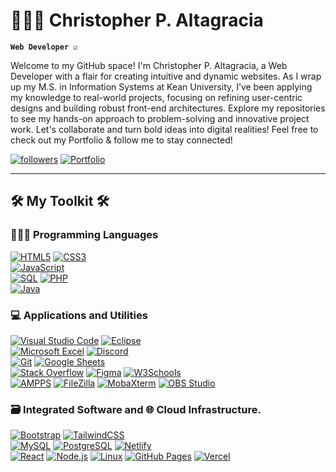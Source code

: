 # 👨🏽‍💻 Christopher P. Altagracia 

**`Web Developer ☑️`**

Welcome to my GitHub space! I'm Christopher P. Altagracia, a Web Developer with a flair for creating intuitive and dynamic websites. As I wrap up my M.S. in Information Systems at Kean University, I’ve been applying my knowledge to real-world projects, focusing on refining user-centric designs and building robust front-end architectures. Explore my repositories to see my hands-on approach to problem-solving and innovative project work. Let's collaborate and turn bold ideas into digital realities! Feel free to check out my Portfolio & follow me to stay connected!

<p>
   <a href="https://github.com/ChrisAltay?tab=followers">
      <img alt="followers" title="Follow me on Github" src="https://custom-icon-badges.demolab.com/github/followers/ChrisAltay?color=236ad3&labelColor=1155ba&style=for-the-badge&logo=person-add&label=Follow&logoColor=white"/></a>
   <a href="https://chrisaltay.com">
      <img alt="Portfolio" title="View my Portfolio" src="https://custom-icon-badges.demolab.com/badge/Portfolio-236ad3?style=for-the-badge&labelColor=white"/>
   </a>
</p>


---

<h2>🛠️ My Toolkit 🛠️ </h2>
<h3>👨🏽‍💻 Programming Languages</h3>
<p>
   <a href=""><img alt="HTML5" src="https://img.shields.io/badge/-HTML5-05122A?style=flat&logo=html5&logoColor=E34F26"></a>
   <a href=""><img alt="CSS3" src="https://img.shields.io/badge/-CSS3-05122A?style=flat&logo=css3&logoColor=1572B6"></a><br>
   <a href=""><img alt="JavaScript" src="https://img.shields.io/badge/-JavaScript-05122A?style=flat&logo=javascript"></a><br>
   <a href=""><img alt="SQL" src="https://img.shields.io/badge/-SQL-05122A?style=flat&logo=postgresql&logoColor=white"></a>
   <a href=""><img alt="PHP" src="https://img.shields.io/badge/-PHP-05122A?style=flat&logo=php"></a><br>
   <a href=""><img alt="Java" src="https://img.shields.io/badge/-Java-05122A?style=flat&logo=java&logoColor=white"></a>
</p>

<h3>💻 Applications and Utilities</h3>
<p>
<a href=""><img alt="Visual Studio Code" src="https://img.shields.io/badge/-Visual%20Studio%20Code-05122A?style=flat&logo=visual-studio-code&logoColor=007ACC"></a>
  <a href=""><img alt="Eclipse" src="https://img.shields.io/badge/-Eclipse-2C2255?style=flat&logo=eclipse&logoColor=white"></a><br>
  <a href=""><img alt="Microsoft Excel" src="https://img.shields.io/badge/-Microsoft%20Excel-217346?style=flat&logo=microsoft-excel&logoColor=white"></a>
  <a href=""><img alt="Discord" src="https://img.shields.io/badge/-Discord-05122A?style=flat&logo=discord&logoColor=5865F2"></a><br>
  <a href=""><img alt="Git" src="https://img.shields.io/badge/-Git-05122A?style=flat&logo=git&logoColor=F05032"></a>
  <a href=""><img alt="Google Sheets" src="https://img.shields.io/badge/-Google%20Sheets-05122A?style=flat&logo=google-sheets&logoColor=34A853"></a><br>
  <a href=""><img alt="Stack Overflow" src="https://img.shields.io/badge/-Stack%20Overflow-05122A?style=flat&logo=stack-overflow&logoColor=F58025"></a>
  <a href=""><img alt="Figma" src="https://img.shields.io/badge/-Figma-F24E1E?style=flat&logo=figma&logoColor=white"></a>
  <a href=""><img alt="W3Schools" src="https://img.shields.io/badge/-W3Schools-4CAF50?style=flat&logo=w3schools&logoColor=white"></a><br>
  <a href=""><img alt="AMPPS" src="https://img.shields.io/badge/-AMPPS-05122A?style=flat&logo=ampps&logoColor=lightgrey"></a>
  <a href=""><img alt="FileZilla" src="https://img.shields.io/badge/-FileZilla-BF0000?style=flat&logo=filezilla&logoColor=white"></a>
  <a href=""><img alt="MobaXterm" src="https://img.shields.io/badge/-MobaXterm-05122A?style=flat&logo=mobaxterm&logoColor=00ADEF"></a>
  <a href=""><img alt="OBS Studio" src="https://img.shields.io/badge/-OBS%20Studio-302E31?style=flat&logo=obs-studio&logoColor=white"></a>
</p>



<h3>🗃️ Integrated Software and 🌐 Cloud Infrastructure. </h3>
<p>
  <a href=""><img alt="Bootstrap" src="https://img.shields.io/badge/-Bootstrap-05122A?style=flat&logo=bootstrap&logoColor=563D7C"></a>
  <a href=""><img alt="TailwindCSS" src="https://img.shields.io/badge/TailwindCSS-05122A?style=flat&logo=tailwindcss&logoColor=white"/></a> <br>
  <a href=""><img alt="MySQL" src="https://img.shields.io/badge/-MySQL-05122A?style=flat&logo=mysql&logoColor=4479A1"></a>
  <a href=""><img alt="PostgreSQL" src="https://img.shields.io/badge/-PostgreSQL-4169E1?style=flat&logo=postgresql&logoColor=white"></a>
  <a href=""><img alt="Netlify" src="https://img.shields.io/badge/netlify.app-05122A?style=flat&logo=netlify&logoColor=white"/></a> <br>
  <a href=""><img alt="React" src="https://img.shields.io/badge/-React-05122A?style=flat&logo=react&logoColor=61DAFB"></a>
  <a href=""><img alt="Node.js" src="https://img.shields.io/badge/-Node.js-339933?style=flat&logo=node.js&logoColor=white"></a>
  <a href=""><img alt="Linux" src="https://img.shields.io/badge/-Linux-FCC624?style=flat&logo=linux&logoColor=black"></a>
  <a href=""><img alt="GitHub Pages" src="https://img.shields.io/badge/-GitHub%20Pages-05122A?style=flat&logo=github&logoColor=white"></a>
  <a href=""><img alt="Vercel" src="https://img.shields.io/badge/-Vercel-000000?style=flat&logo=vercel&logoColor=white"></a>
</p>


